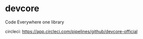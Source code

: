 # devcore
Code Everywhere one library



circleci: https://app.circleci.com/pipelines/github/devcore-official
